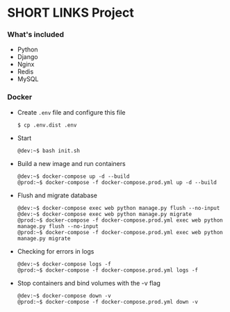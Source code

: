SHORT LINKS Project
==============

### What's included

 - Python
 - Django
 - Nginx
 - Redis
 - MySQL
 
### Docker
 - Create `.env` file and configure this file
     ```
     $ cp .env.dist .env
     ```
 - Start
     ``` 
     @dev:~$ bash init.sh
     ```
 - Build a new image and run containers
     ```
     @dev:~$ docker-compose up -d --build
     @prod:~$ docker-compose -f docker-compose.prod.yml up -d --build
     ```
 - Flush and migrate database
     ```
     @dev:~$ docker-compose exec web python manage.py flush --no-input
     @dev:~$ docker-compose exec web python manage.py migrate
     @prod:~$ docker-compose -f docker-compose.prod.yml exec web python manage.py flush --no-input
     @prod:~$ docker-compose -f docker-compose.prod.yml exec web python manage.py migrate
     ```
 - Checking for errors in logs
     ```
     @dev:~$ docker-compose logs -f
     @prod:~$ docker-compose -f docker-compose.prod.yml logs -f
     ```
 - Stop containers and bind volumes with the -v flag
     ```
     @dev:~$ docker-compose down -v
     @prod:~$ docker-compose -f docker-compose.prod.yml down -v
     ```
